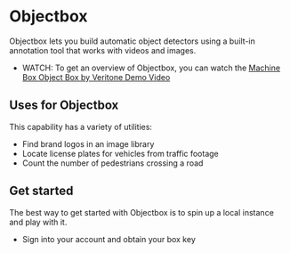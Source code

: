 # Objectbox

Objectbox lets you build automatic object detectors using a built-in annotation tool that works with videos and images.

* WATCH: To get an overview of Objectbox, you can watch the [Machine Box Object Box by Veritone Demo Video](https://vimeo.com/314095043)

## Uses for Objectbox

This capability has a variety of utilities:

* Find brand logos in an image library
* Locate license plates for vehicles from traffic footage
* Count the number of pedestrians crossing a road

## Get started

The best way to get started with Objectbox is to spin up a local instance and play with it.

* Sign into your account and obtain your box key
